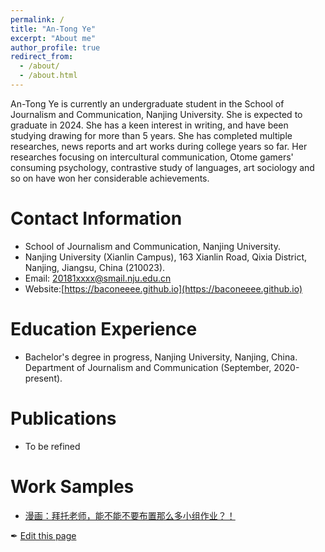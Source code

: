 ```yaml
---
permalink: /
title: "An-Tong Ye"
excerpt: "About me"
author_profile: true
redirect_from: 
  - /about/
  - /about.html
---
```


An-Tong Ye is currently an undergraduate student in the School of Journalism and Communication, Nanjing University. She is expected to graduate in 2024. She has a keen interest in writing, and have been studying drawing for more than 5 years. She has completed multiple researches, news reports and art works during college years so far. Her researches focusing on intercultural communication, Otome gamers' consuming psychology, contrastive study of languages, art sociology and so on have won her considerable achievements.


Contact Information
======
- School of Journalism and Communication, Nanjing University.
- Nanjing University (Xianlin Campus), 163 Xianlin Road, Qixia District, Nanjing, Jiangsu, China (210023).
- Email: 20181xxxx@smail.nju.edu.cn
- Website:[https://baconeeee.github.io](https://baconeeee.github.io)


Education Experience
======
- Bachelor's degree in progress, Nanjing University, Nanjing, China. Department of Journalism and Communication (September, 2020-present).

Publications
======
- To be refined

Work Samples
======
- [漫画：拜托老师，能不能不要布置那么多小组作业？！](https://mp.weixin.qq.com/s?__biz=MjM5ODQ4NTM2Ng==&mid=2651183688&idx=1&sn=0344461ed894d3567a451eda45c36bfd&chksm=bd3b76518a4cff47840c5ecd22dd5e6627a176de6e17daee5dbfba1d7ff9fb6d4e062c162a8f&mpshare=1&scene=1&srcid=0306a9Yf830wYlTuyglGVUza&sharer_sharetime=1678064182053&sharer_shareid=dfd5791e36fa2da064257027f8ce4c74#rd)


✒ [Edit this page](https://github.com/Baconeeee/Baconeeee.github.io/edit/master/_pages/about.md)
